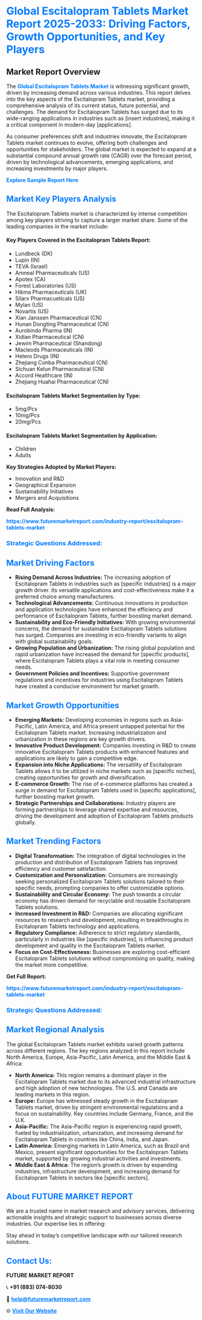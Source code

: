 <h1 style="color: #007BFF;">Global Escitalopram Tablets Market Report 2025-2033: Driving Factors, Growth Opportunities, and Key Players</h1>

<section id="overview">
<h2>Market Report Overview</h2>
<p>The <a href="https://www.futuremarketreport.com/industry-report/escitalopram-tablets-market" style="color: #007BFF; text-decoration: none;"><strong>Global Escitalopram Tablets Market</strong></a> is witnessing significant growth, driven by increasing demand across various industries. This report delves into the key aspects of the Escitalopram Tablets market, providing a comprehensive analysis of its current status, future potential, and challenges. The demand for Escitalopram Tablets has surged due to its wide-ranging applications in industries such as [insert industries], making it a critical component in modern-day [applications].</p>
<p>As consumer preferences shift and industries innovate, the Escitalopram Tablets market continues to evolve, offering both challenges and opportunities for stakeholders. The global market is expected to expand at a substantial compound annual growth rate (CAGR) over the forecast period, driven by technological advancements, emerging applications, and increasing investments by major players.</p>
</section>

<section id="overview">
<p><a href="https://www.futuremarketreport.com/request-sample/reportId=79273" style="color: #007BFF; text-decoration: none;"><strong>Explore Sample Report Here</strong></a></p>
</section>

<section id="key-players">
<h2 style="color: #007BFF;">Market Key Players Analysis</h2>
<p>The Escitalopram Tablets market is characterized by intense competition among key players striving to capture a larger market share. Some of the leading companies in the market include:</p>
<h4>Key Players Covered in the Escitalopram Tablets Report:</h4>
<ul><li>Lundbeck (DK)</li><li>Lupin (IN)</li><li>TEVA (Israel)</li><li>Amneal Pharmaceuticals (US)</li><li>Apotex (CA)</li><li>Forest Laboratories (US)</li><li>Hikma Pharmaceuticals (UK)</li><li>Silarx Pharmacueticals (US)</li><li>Mylan (US)</li><li>Novartis (US)</li><li>Xian Janssen Pharmaceutical (CN)</li><li>Hunan Dongting Pharmaceutical (CN)</li><li>Aurobindo Pharma (IN)</li><li>Xidian Pharmaceutical (CN)</li><li>Jewim Pharmaceutical (Shandong)</li><li>Macleods Pharmaceuticals (IN)</li><li>Hetero Drugs (IN)</li><li>Zhejiang Conba Pharmaceutical (CN)</li><li>Sichuan Kelun Pharmaceutical (CN)</li><li>Accord Healthcare (IN)</li><li>Zhejiang Huahai Pharmaceutical (CN)</li></ul>
<h4>Escitalopram Tablets Market Segmentation by Type:</h4>
<ul><li>5mg/Pcs</li><li>10mg/Pcs</li><li>20mg/Pcs</li></ul>

<h4>Escitalopram Tablets Market Segmentation by Application:</h4>
<ul><li>Children</li><li>Adults</li></ul>
<p><strong>Key Strategies Adopted by Market Players:</strong></p>
<ul>
<li>Innovation and R&D</li>
<li>Geographical Expansion</li>
<li>Sustainability Initiatives</li>
<li>Mergers and Acquisitions</li>
</ul>
</section>

<section>
<p><strong>Read Full Analysis: </strong></p><a href="https://www.futuremarketreport.com/industry-report/escitalopram-tablets-market" style="color: #007BFF; text-decoration: none;"><strong>https://www.futuremarketreport.com/industry-report/escitalopram-tablets-market</strong></a>
<h3 style="color: #007BFF;">Strategic Questions Addressed:</h3>
</section>

<section id="driving-factors">
<h2 style="color: #007BFF;">Market Driving Factors</h2>
<ul>
<li><strong>Rising Demand Across Industries:</strong> The increasing adoption of Escitalopram Tablets in industries such as [specific industries] is a major growth driver. Its versatile applications and cost-effectiveness make it a preferred choice among manufacturers.</li>
<li><strong>Technological Advancements:</strong> Continuous innovations in production and application technologies have enhanced the efficiency and performance of Escitalopram Tablets, further boosting market demand.</li>
<li><strong>Sustainability and Eco-Friendly Initiatives:</strong> With growing environmental concerns, the demand for sustainable Escitalopram Tablets solutions has surged. Companies are investing in eco-friendly variants to align with global sustainability goals.</li>
<li><strong>Growing Population and Urbanization:</strong> The rising global population and rapid urbanization have increased the demand for [specific products], where Escitalopram Tablets plays a vital role in meeting consumer needs.</li>
<li><strong>Government Policies and Incentives:</strong> Supportive government regulations and incentives for industries using Escitalopram Tablets have created a conducive environment for market growth.</li>
</ul>
</section>

<section id="growth-opportunities">
<h2 style="color: #007BFF;">Market Growth Opportunities</h2>
<ul>
<li><strong>Emerging Markets:</strong> Developing economies in regions such as Asia-Pacific, Latin America, and Africa present untapped potential for the Escitalopram Tablets market. Increasing industrialization and urbanization in these regions are key growth drivers.</li>
<li><strong>Innovative Product Development:</strong> Companies investing in R&D to create innovative Escitalopram Tablets products with enhanced features and applications are likely to gain a competitive edge.</li>
<li><strong>Expansion into Niche Applications:</strong> The versatility of Escitalopram Tablets allows it to be utilized in niche markets such as [specific niches], creating opportunities for growth and diversification.</li>
<li><strong>E-commerce Growth:</strong> The rise of e-commerce platforms has created a surge in demand for Escitalopram Tablets used in [specific applications], further boosting market growth.</li>
<li><strong>Strategic Partnerships and Collaborations:</strong> Industry players are forming partnerships to leverage shared expertise and resources, driving the development and adoption of Escitalopram Tablets products globally.</li>
</ul>
</section>

<section id="trending-factors">
<h2 style="color: #007BFF;">Market Trending Factors</h2>
<ul>
<li><strong>Digital Transformation:</strong> The integration of digital technologies in the production and distribution of Escitalopram Tablets has improved efficiency and customer satisfaction.</li>
<li><strong>Customization and Personalization:</strong> Consumers are increasingly seeking personalized Escitalopram Tablets solutions tailored to their specific needs, prompting companies to offer customizable options.</li>
<li><strong>Sustainability and Circular Economy:</strong> The push towards a circular economy has driven demand for recyclable and reusable Escitalopram Tablets solutions.</li>
<li><strong>Increased Investment in R&D:</strong> Companies are allocating significant resources to research and development, resulting in breakthroughs in Escitalopram Tablets technology and applications.</li>
<li><strong>Regulatory Compliance:</strong> Adherence to strict regulatory standards, particularly in industries like [specific industries], is influencing product development and quality in the Escitalopram Tablets market.</li>
<li><strong>Focus on Cost-Effectiveness:</strong> Businesses are exploring cost-efficient Escitalopram Tablets solutions without compromising on quality, making the market more competitive.</li>
</ul>
</section>

<section>
<p><strong>Get Full Report: </strong></p><a href="https://www.futuremarketreport.com/industry-report/escitalopram-tablets-market" style="color: #007BFF; text-decoration: none;"><strong>https://www.futuremarketreport.com/industry-report/escitalopram-tablets-market</strong></a>
<h3 style="color: #007BFF;">Strategic Questions Addressed:</h3>
</section>


<section id="regional-analysis">
<h2 style="color: #007BFF;">Market Regional Analysis</h2>
<p>The global Escitalopram Tablets market exhibits varied growth patterns across different regions. The key regions analyzed in this report include North America, Europe, Asia-Pacific, Latin America, and the Middle East & Africa:</p>
<ul>
<li><strong>North America:</strong> This region remains a dominant player in the Escitalopram Tablets market due to its advanced industrial infrastructure and high adoption of new technologies. The U.S. and Canada are leading markets in this region.</li>
<li><strong>Europe:</strong> Europe has witnessed steady growth in the Escitalopram Tablets market, driven by stringent environmental regulations and a focus on sustainability. Key countries include Germany, France, and the U.K.</li>
<li><strong>Asia-Pacific:</strong> The Asia-Pacific region is experiencing rapid growth, fueled by industrialization, urbanization, and increasing demand for Escitalopram Tablets in countries like China, India, and Japan.</li>
<li><strong>Latin America:</strong> Emerging markets in Latin America, such as Brazil and Mexico, present significant opportunities for the Escitalopram Tablets market, supported by growing industrial activities and investments.</li>
<li><strong>Middle East & Africa:</strong> The region’s growth is driven by expanding industries, infrastructure development, and increasing demand for Escitalopram Tablets in sectors like [specific sectors].</li>
</ul>
</section>

<footer>
<h2 style="color: #007BFF;">About FUTURE MARKET REPORT</h2>
<p>We are a trusted name in market research and advisory services, delivering actionable insights and strategic support to businesses across diverse industries. Our expertise lies in offering:</p>

<p>Stay ahead in today’s competitive landscape with our tailored research solutions.</p>

<h2 style="color: #007BFF;">Contact Us:</h2>
<p><strong>FUTURE MARKET REPORT</strong></p>
<p>📞 <strong>+91 (883) 074-8030</strong></p>
<p>📧 <strong><a href="mailto:help@futuremarketreport.com" style="color: #007BFF;">help@futuremarketreport.com</a></strong></p>
<p>🌐 <strong><a href="https://www.futuremarketreport.com/" style="color: #007BFF;">Visit Our Website</a></strong></p>
</footer>